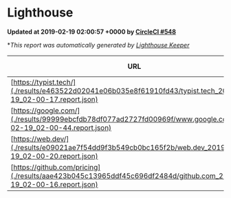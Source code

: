 
# Lighthouse

**Updated at 2019-02-19 02:00:57 +0000 by [CircleCI #548](https://circleci.com/gh/ItinerisLtd/lighthouse-keeper-example/548)**

**This report was automatically generated by [Lighthouse Keeper](https://github.com/itinerisltd/lighthouse-keeper)*

| URL | Performance | Accessibility | Best Practices | SEO | PWA | Updated At |
| --- | --- | --- | --- | --- | --- | --- |
| [https://typist.tech/](./results/e463522d02041e06b035e8f61910fd43/typist.tech_2019-02-19_02-00-17.report.json) | 1 |  |  |  |  | 2019-02-19T02:00:17.117Z |
| [https://google.com/](./results/99999ebcfdb78df077ad2727fd00969f/www.google.com_2019-02-19_02-00-44.report.json) | 0.94 | 0.71 | 0.93 | 0.8 | 0.58 | 2019-02-19T02:00:44.117Z |
| [https://web.dev/](./results/e09021ae7f54dd9f3b549cb0bc165f2b/web.dev_2019-02-19_02-00-20.report.json) | 0.9 | 0.93 | 1 | 0.91 | 1 | 2019-02-19T02:00:20.416Z |
| [https://github.com/pricing](./results/aae423b045c13965ddf45c696df2484d/github.com_2019-02-19_02-00-16.report.json) | 0.66 | 0.89 | 0.93 | 0.9 | 0.58 | 2019-02-19T02:00:16.395Z |
